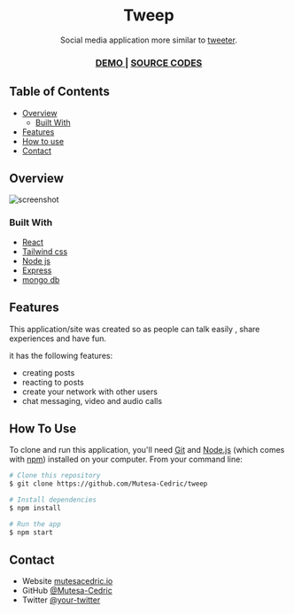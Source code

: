 <!-- Please update value in the {}  -->

<h1 align="center">Tweep</h1>

<div align="center">
   Social media application more similar to  <a href="https://tweeter.com" target="_blank">tweeter</a>.
</div>

<div align="center">
  <h3>
    <a href="https://mctweep.vercel.app">
      DEMO
    </a>
    <span> | </span>
    <a href="https://github.com/Mutesa-Cedric/tweep">
      SOURCE CODES
    </a>
  </h3>
</div>

<!-- TABLE OF CONTENTS -->

## Table of Contents

- [Overview](#overview)
    - [Built With](#built-with)
- [Features](#features)
- [How to use](#how-to-use)
- [Contact](#contact)

<!-- OVERVIEW -->

## Overview

![screenshot](https://user-images.githubusercontent.com/16707738/92399059-5716eb00-f132-11ea-8b14-bcacdc8ec97b.png)


### Built With

<!-- This section should list any major frameworks that you built your project using. Here are a few examples.-->

- [React](https://reactjs.org/)
- [Tailwind css](https://tailwindcss.com/)
- [Node js](https://nodejs.org/)
- [Express](https://expressjs.com)
- [mongo db](https://www.mongodb.com)

## Features


This application/site was created so as people can talk easily , share experiences and have fun.

it has the following features:

* creating posts
* reacting to posts
* create your network with other users
* chat messaging, video and audio calls

## How To Use

<!-- Example: -->

To clone and run this application, you'll need [Git](https://git-scm.com) and [Node.js](https://nodejs.org/en/download/) (which comes with [npm](http://npmjs.com)) installed on your computer. From your command line:

```bash
# Clone this repository
$ git clone https://github.com/Mutesa-Cedric/tweep

# Install dependencies
$ npm install

# Run the app
$ npm start
```


## Contact

- Website [mutesacedric.io](https://mutesacedric.io)
- GitHub [@Mutesa-Cedric](https://github.com/Mutesa-Cedric)
- Twitter [@your-twitter](https://twitter.com/CedricMutesa)
